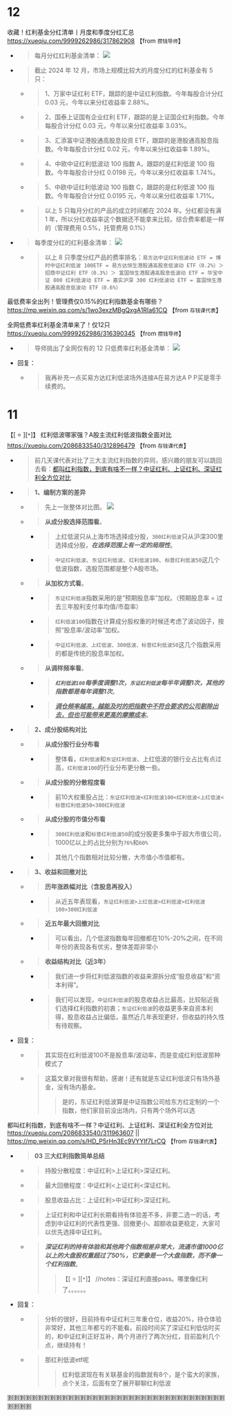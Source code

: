 
# 12

收藏！红利基金分红清单丨月度和季度分红汇总 https://xueqiu.com/9999262986/317862908  【from `攒钱导师`】
- > 每月分红红利基金清单： ![](https://xqimg.imedao.com/193f355c0fdb1d6c3fe668b9.png)
- > 截止 2024 年 12 月，市场上规模比较大的月度分红的红利基金有 5 只：
  * > 1、万家中证红利 ETF，跟踪的是中证红利指数。今年每股合计分红 0.03 元，今年以来分红收益率 2.88%。
  * > 2、国泰上证国有企业红利 ETF，跟踪的是上证国企红利指数。今年每股合计分红 0.03 元，今年以来分红收益率 3.03%。
  * > 3、汇添富中证港股通高股息投资 ETF，跟踪的是港股通高股息指数。今年每股合计分红 0.02 元，今年以来分红收益率 1.89%。
  * > 4、中欧中证红利低波动 100 指数 A，跟踪的是红利低波 100 指数。今年每股合计分红 0.0198 元，今年以来分红收益率 1.74%。
  * > 5、中欧中证红利低波动 100 指数 C，跟踪的是红利低波 100 指数。今年每股合计分红 0.0195 元，今年以来分红收益率 1.71%。
  * > 以上 5 只每月分红的产品的成立时间都在 2024 年。分红都没有满 1 年，所以分红收益率这个数据还不能拿来比较。综合费率都是一样的（管理费用 0.5%，托管费用 0.1%）
- > 每季度分红的红利基金清单： ![](https://xqimg.imedao.com/193f355c5cab1d6d3fe1a694.png)
  * > 以上 8 只季度分红产品的费率排名：`易方达中证红利低波动 ETF = 博时中证红利低波 100ETF = 易方达恒生港股通高股息低波动 ETF（0.2%）＞ 招商中证红利 ETF（0.3%）＞ 富国恒生港股通高股息低波动 ETF = 华宝中证 800 红利低波动 ETF = 嘉实沪深 300 红利低波动 ETF = 富国恒生港股通高股息低波动 ETF（0.6%）`

最低费率全出列！管理费仅0.15%的红利指数基金有哪些？ https://mp.weixin.qq.com/s/1wo3exzMBgQxgA1RIa61CQ  【from `存钱课代表`】

全网低费率红利基金清单来了！仅12只 https://xueqiu.com/9999262986/316390345  【from `攒钱导师`】
- > 导师挑出了全网仅有的 12 只低费率红利基金清单： ![](https://xqimg.imedao.com/193b58cce7aa673c3fdfd721.png)
- 回复：
  * > 我再补充一点买易方达红利低波场外连接A在易方达A P P买是零手续费的。

# 11

【[ :star: ][`*`]】 红利低波哪家强？A股主流红利低波指数全面对比 https://xueqiu.com/2086833540/312896479  【from `存钱课代表`】
- > 前几天课代表对比了三大主流红利指数的异同，感兴趣的朋友可以跳回去看：[都叫红利指数，到底有啥不一样？中证红利、上证红利、深证红利全方位对比](https://mp.weixin.qq.com/s/HD_P5rHn3Ec9VYYIf7LrCQ)
- > **1、编制方案的差异**
  * > 先上一张整体对比图。 ![](https://xqimg.imedao.com/1932e16f5508be9c3fdec92a.png)
  * > **从成分股选择范围看**。
    + > 上红低波只从上海市场选择成分股，`300红利低波`只从沪深300里选择成分股，***在选择范围上有一定的局限性***。
    + > `中证红利低波`、`东证红利低波`、`红利低波100`、`标普红利低波50`这几个低波指数，选股范围都是整个A股市场。
  * > **从加权方式看**。
    + > `东证红利低波`指数采用的是“预期股息率”加权。（预期股息率 = 过去三年股利支付率均值/市盈率）
    + > `红利低波100`指数在计算成分股权重的时候还考虑了波动因子，按照“股息率/波动率”加权。
    + > `中证红利低波、上红低波、300低波、标普红利低波50`这几个指数采用的都是传统的股息率加权。
  * > **从调样频率看**。
    + > ***`红利低波100`每季度调整1次，`东证红利低波`每半年调整1次，其他的指数都是每年调整1次***。
    + > ***<ins>调仓频率越高，越能及时的把指数中不符合要求的公司剔除出去，但也可能带来更高的摩擦成本</ins>***。
- > **2、成分股结构对比**
  * > **从成分股行业分布看**
    + > 整体看，`红利低波`和`东证红利低波`、上红低波的银行业占比有点过高，`红利低波100`的行业分布更分散一些。
  * > **从成分股的分散程度看**  
    + > 前10大权重股占比：`东证红利低波<红利低波100<红利低波<上红低波<标普红利低波50<300红利低波`
  * > **从成分股的市值分布看**  
    + > `300红利低波`和`标普红利低波50`的成分股更多集中于超大市值公司，1000亿以上的占比分别为`76%`和`60%`
    + > 其他几个指数相对比较分散，大市值小市值都有。
- > **3、收益和回撤对比**
  * > **历年涨跌幅对比（含股息再投入）**
    + > 从近五年表现看，`东证红利低波>上红低波>红利低波>红利低波100>300红利低波`
  * > **近五年最大回撤对比**
    + > 可以看出，几个低波指数每年回撤都在10%-20%之间，在不同年份的表现各有优劣，整体差距非常小
  * > **收益结构对比（近3年）**
    + > 我们进一步将红利低波指数的收益来源拆分成“股息收益”和“资本利得”。
    + > 我们可以发现，`中证红利低波`的股息收益占比最高，比较贴近我们选择红利指数的初衷；`东证红利低波`的收益更多来自资本利得，股息收益占比偏低，虽然近几年表现更好，但收益的持久性有待观察。
- 回复：
  * > 其实现在红利低波100不是股息率/波动率，而是变成红利低波那种模式了
  * > 这篇文章对我很有帮助，感谢！还有就是东证红利低波只有场外基金，没有场内基金。
    >> 是的，东证红利低波算是中证指数公司给东方红定制的一个指数，他们家目前没出场内，只有两个场外可以选

都叫红利指数，到底有啥不一样？中证红利、上证红利、深证红利全方位对比 https://xueqiu.com/2086833540/311963607 || https://mp.weixin.qq.com/s/HD_P5rHn3Ec9VYYIf7LrCQ  【from `存钱课代表`】
- > **03 三大红利指数简单总结**
  * > 持股分散程度：中证红利>上证红利>深证红利。
  * > 最大回撤程度：中证红利<上证红利<深证红利。
  * > 股息收益占比：上证红利>中证红利>深证红利。
  * > 上证红利和中证红利长期看持有体验差不多，非要二选一的话，考虑到中证红利的代表性更强、回撤更小、超额收益更稳定，大家可以优先选择中证红利。
  * > ***深证红利的持有体验和其他两个指数相差非常大，流通市值1000亿以上的大盘股权重超过了50%，它更像是一个大盘指数，而不像一个红利指数***。
    >> 【[ :star: ][`*`]】 //notes：深证红利直接pass。哪里像红利了。。。。。。
- 回复：
  * > 分析的很好，目前持有中证红利三年重仓位，收益20%，持仓体验非常好，其他三年都亏的不能看。前段时间买了深证红利低估时买的，和中证红利正好互补，两个月进行了两次分红，目前盈利几个点，继续持有！
  * > 那红利低波etf呢
    >> 红利低波现在有关联基金的指数就有8个，是个蛮大的家族，点个关注，后面有空了展开聊聊红利低波

:u5272::u5272::u5272::u5272::u5272::u5272::u5272::u5272::u5272::u5272::u5272::u5272::u5272::u5272::u5272::u5272::u5272::u5272::u5272::u5272::u5272::u5272::u5272::u5272::u5272::u5272::u5272::u5272::u5272::u5272::u5272::u5272::u5272::u5272::u5272::u5272::u5272::u5272::u5272::u5272:
